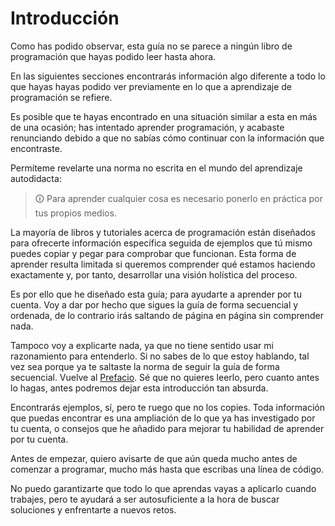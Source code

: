 # Introducción

Como has podido observar, esta guía no se parece a ningún libro de programación que hayas podido leer hasta ahora.

En las siguientes secciones encontrarás información algo diferente a todo lo que hayas hayas podido ver previamente en lo que a aprendizaje de programación se refiere. 

Es posible que te hayas encontrado en una situación similar a esta en más de una ocasión; has intentado aprender programación, y acabaste renunciando debido a que no sabías cómo continuar con la información que encontraste.

Permíteme revelarte una norma no escrita en el mundo del aprendizaje autodidacta:

> 🛈 Para aprender cualquier cosa es necesario ponerlo en práctica por tus propios medios.

La mayoría de libros y tutoriales acerca de programación están diseñados para ofrecerte información específica seguida de ejemplos que tú mismo puedes copiar y pegar para comprobar que funcionan. Esta forma de aprender resulta limitada si queremos comprender qué estamos haciendo exactamente y, por tanto, desarrollar una visión holística del proceso.

Es por ello que he diseñado esta guía; para ayudarte a aprender por tu cuenta. Voy a dar por hecho que sigues la guía de forma secuencial y ordenada, de lo contrario irás saltando de página en página sin comprender nada.

Tampoco voy a explicarte nada, ya que no tiene sentido usar mi razonamiento para entenderlo. Si no sabes de lo que estoy hablando, tal vez sea porque ya te saltaste la norma de seguir la guía de forma secuencial. Vuelve al [Prefacio](./prefacio.md). Sé que no quieres leerlo, pero cuanto antes lo hagas, antes podremos dejar esta introducción tan absurda.

Encontrarás ejemplos, sí, pero te ruego que no los copies. Toda información que puedas encontrar es una ampliación de lo que ya has investigado por tu cuenta, o consejos que he añadido para mejorar tu habilidad de aprender por tu cuenta.

Antes de empezar, quiero avisarte de que aún queda mucho antes de comenzar a programar, mucho más hasta que escribas una línea de código.

No puedo garantizarte que todo lo que aprendas vayas a aplicarlo cuando trabajes, pero te ayudará a ser autosuficiente a la hora de buscar soluciones y enfrentarte a nuevos retos.